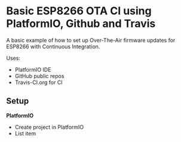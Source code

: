 # Basic ESP8266 OTA CI using PlatformIO, Github and Travis
 A basic example of how to set up Over-The-Air firmware updates for ESP8266 with Continuous Integration.
 
Uses:
 - PlatformIO IDE
 - GitHub public repos
 - Travis-CI.org for CI

## Setup
**PlatformIO**

 - Create project in PlatformIO
 - List item

<!--stackedit_data:
eyJoaXN0b3J5IjpbMTQwNTUxMjc0MSwtNTY4MDg4OTI5LC0xMT
c1MzEzNDU5LC0xNjUxODUzMF19
-->